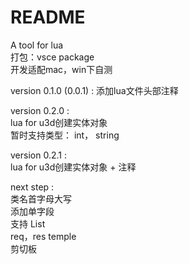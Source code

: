 # README

A tool for lua    
打包：vsce package    
开发适配mac，win下自测    

version 0.1.0 (0.0.1) :
    添加lua文件头部注释

version 0.2.0 :    
    lua for u3d创建实体对象    
    暂时支持类型： int， string 
    
version 0.2.1 :    
    lua for u3d创建实体对象 + 注释    
    
next step :    
    类名首字母大写    
    添加单字段    
    支持 List    
    req，res temple    
    剪切板    